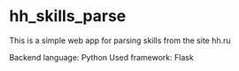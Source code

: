 # hh_skills_parse
This is a simple web app for parsing skills from the site hh.ru

Backend language: Python
Used framework: Flask
